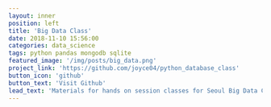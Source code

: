 ```yaml
---
layout: inner
position: left
title: 'Big Data Class'
date: 2018-11-10 15:56:00
categories: data_science
tags: python pandas mongodb sqlite
featured_image: '/img/posts/big_data.png'
project_link: 'https://github.com/joyce04/python_database_class'
button_icon: 'github'
button_text: 'Visit Github'
lead_text: 'Materials for hands on session classes for Seoul Big Data Class'
---
```

